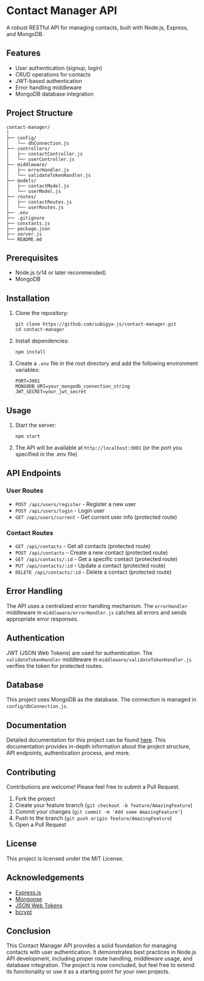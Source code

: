 # Contact Manager API

A robust RESTful API for managing contacts, built with Node.js, Express, and MongoDB.

## Features

- User authentication (signup, login)
- CRUD operations for contacts
- JWT-based authentication
- Error handling middleware
- MongoDB database integration

## Project Structure

```
contact-manager/
│
├── config/
│   └── dbConnection.js
├── controllers/
│   ├── contactController.js
│   └── userController.js
├── middleware/
│   ├── errorHandler.js
│   └── validateTokenHandler.js
├── models/
│   ├── contactModel.js
│   └── userModel.js
├── routes/
│   ├── contactRoutes.js
│   └── userRoutes.js
├── .env
├── .gitignore
├── constants.js
├── package.json
├── server.js
└── README.md
```

## Prerequisites

- Node.js (v14 or later recommended)
- MongoDB

## Installation

1. Clone the repository:
   ```
   git clone https://github.com/subigya-js/contact-manager.git
   cd contact-manager
   ```

2. Install dependencies:
   ```
   npm install
   ```

3. Create a `.env` file in the root directory and add the following environment variables:
   ```
   PORT=3001
   MONGODB_URI=your_mongodb_connection_string
   JWT_SECRET=your_jwt_secret
   ```

## Usage

1. Start the server:
   ```
   npm start
   ```

2. The API will be available at `http://localhost:3001` (or the port you specified in the .env file)

## API Endpoints

### User Routes
- `POST /api/users/register` - Register a new user
- `POST /api/users/login` - Login user
- `GET /api/users/current` - Get current user info (protected route)

### Contact Routes
- `GET /api/contacts` - Get all contacts (protected route)
- `POST /api/contacts` - Create a new contact (protected route)
- `GET /api/contacts/:id` - Get a specific contact (protected route)
- `PUT /api/contacts/:id` - Update a contact (protected route)
- `DELETE /api/contacts/:id` - Delete a contact (protected route)

## Error Handling

The API uses a centralized error handling mechanism. The `errorHandler` middleware in `middleware/errorHandler.js` catches all errors and sends appropriate error responses.

## Authentication

JWT (JSON Web Tokens) are used for authentication. The `validateTokenHandler` middleware in `middleware/validateTokenHandler.js` verifies the token for protected routes.

## Database

This project uses MongoDB as the database. The connection is managed in `config/dbConnection.js`.

## Documentation

Detailed documentation for this project can be found [here](https://docs.google.com/document/d/1EutIpSqzdE7nvemEY3Qe5BlAD7aYEXhOxC2B9Nbnri4/edit?usp=sharing). This documentation provides in-depth information about the project structure, API endpoints, authentication process, and more.

## Contributing

Contributions are welcome! Please feel free to submit a Pull Request.

1. Fork the project
2. Create your feature branch (`git checkout -b feature/AmazingFeature`)
3. Commit your changes (`git commit -m 'Add some AmazingFeature'`)
4. Push to the branch (`git push origin feature/AmazingFeature`)
5. Open a Pull Request

## License

This project is licensed under the MIT License.

## Acknowledgements

- [Express.js](https://expressjs.com/)
- [Mongoose](https://mongoosejs.com/)
- [JSON Web Tokens](https://jwt.io/)
- [bcrypt](https://github.com/kelektiv/node.bcrypt.js)

## Conclusion

This Contact Manager API provides a solid foundation for managing contacts with user authentication. It demonstrates best practices in Node.js API development, including proper route handling, middleware usage, and database integration. The project is now concluded, but feel free to extend its functionality or use it as a starting point for your own projects.

